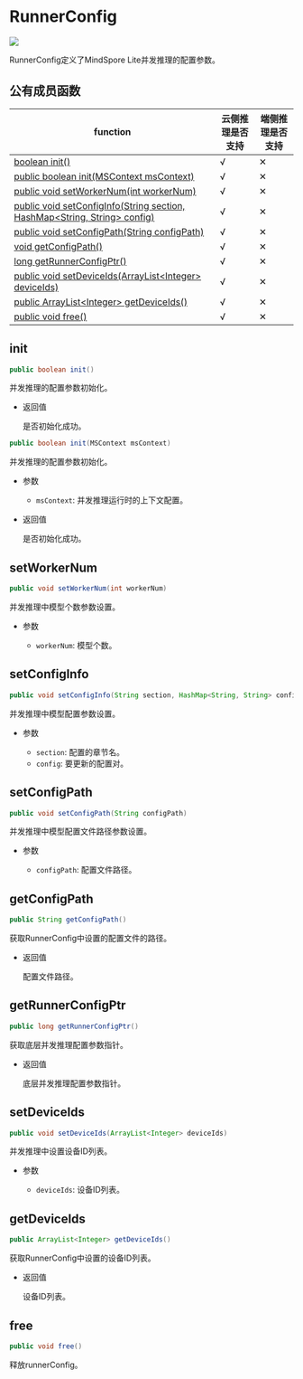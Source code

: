 # RunnerConfig

<a href="https://gitee.com/mindspore/docs/blob/master/docs/lite/api/source_zh_cn/api_java/runner_config.md" target="_blank"><img src="https://mindspore-website.obs.cn-north-4.myhuaweicloud.com/website-images/master/resource/_static/logo_source.png"></a>

RunnerConfig定义了MindSpore Lite并发推理的配置参数。

## 公有成员函数

| function                                                       | 云侧推理是否支持 | 端侧推理是否支持 |
| ------------------------------------------------------------   |--------|--------|
| [boolean init()](#init)                            | √      | ✕      |
| [public boolean init(MSContext msContext)](#init)  | √      | ✕      |
| [public void setWorkerNum(int workerNum)](#setworkernum)                           | √      | ✕      |
| [public void setConfigInfo(String section, HashMap<String, String> config)](#setconfiginfo)               | √      | ✕      |
| [public void setConfigPath(String configPath)](#setconfigpath)                         | √      | ✕      |
| [void getConfigPath()](#getconfigpath)                         | √      | ✕      |
| [long getRunnerConfigPtr()](#getrunnerconfigptr)               | √      | ✕      |
| [public void setDeviceIds(ArrayList<Integer\> deviceIds)](#setdeviceids)               | √      | ✕      |
| [public ArrayList<Integer\> getDeviceIds()](#getdeviceids)               | √      | ✕      |
| [public void free()](#free)    | √      | ✕      |

## init

```java
public boolean init()
```

并发推理的配置参数初始化。

- 返回值

  是否初始化成功。

```java
public boolean init(MSContext msContext)
```

并发推理的配置参数初始化。

- 参数

    - `msContext`: 并发推理运行时的上下文配置。

- 返回值

  是否初始化成功。

## setWorkerNum

```java
public void setWorkerNum(int workerNum)
```

并发推理中模型个数参数设置。

- 参数

    - `workerNum`: 模型个数。

## setConfigInfo

```java
public void setConfigInfo(String section, HashMap<String, String> config)
```

并发推理中模型配置参数设置。

- 参数

    - `section`: 配置的章节名。
    - `config`: 要更新的配置对。

## setConfigPath

```java
public void setConfigPath(String configPath)
```

并发推理中模型配置文件路径参数设置。

- 参数

    - `configPath`: 配置文件路径。

## getConfigPath

```java
public String getConfigPath()
```

获取RunnerConfig中设置的配置文件的路径。

- 返回值

  配置文件路径。

## getRunnerConfigPtr

```java
public long getRunnerConfigPtr()
```

获取底层并发推理配置参数指针。

- 返回值

  底层并发推理配置参数指针。

## setDeviceIds

```java
public void setDeviceIds(ArrayList<Integer> deviceIds)
```

并发推理中设置设备ID列表。

- 参数

    - `deviceIds`: 设备ID列表。

## getDeviceIds

```java
public ArrayList<Integer> getDeviceIds()
```

获取RunnerConfig中设置的设备ID列表。

- 返回值

  设备ID列表。

## free

```java
public void free()
```

释放runnerConfig。

